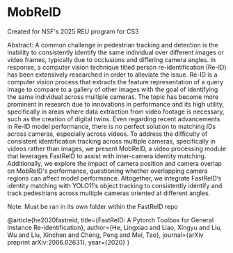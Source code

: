 # MobReID
Created for NSF's 2025 REU program for CS3

Abstract: A common challenge in pedestrian tracking and detection is the inability to consistently identify the same individual over different images or video frames, typically due to occlusions and differing camera angles. In response, a computer vision technique titled person re-identification (Re-ID) has been extensively researched in order to alleviate the issue. Re-ID is a computer vision process that extracts the feature representation of a query image to compare to a gallery of other images with the goal of identifying the same individual across multiple cameras. The topic has become more prominent in research due to innovations in performance and its high utility, specifically in areas where data extraction from video footage is necessary, such as the creation of digital twins. 
Even regarding recent advancements in Re-ID model performance, there is no perfect solution to matching IDs across cameras, especially across videos. To address the difficulty of consistent identification tracking across multiple cameras, specifically in videos rather than images, we present MobReID, a video processing module that leverages FastReID to assist with inter-camera identity matching. Additionally, we explore the impact of camera position and camera overlap on MobReID's performance, questioning whether overlapping camera regions can affect model performance. Altogether, we integrate FastReID’s identity matching with YOLO11’s object tracking to consistently identify and track pedestrians across multiple cameras oriented at different angles. 

Note: Must be ran in its own folder within the FastReID repo

@article{he2020fastreid,
  title={FastReID: A Pytorch Toolbox for General Instance Re-identification},
  author={He, Lingxiao and Liao, Xingyu and Liu, Wu and Liu, Xinchen and Cheng, Peng and Mei, Tao},
  journal={arXiv preprint arXiv:2006.02631},
  year={2020}
}
